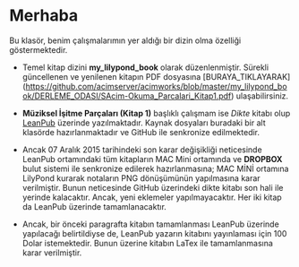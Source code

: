 # Merhaba
Bu klasör, benim çalışmalarımın yer aldığı bir dizin olma özelliği göstermektedir.

* Temel kitap dizini **my_lilypond_book** olarak düzenlenmiştir. Sürekli güncellenen ve yenilenen kitapın PDF dosyasına [BURAYA_TIKLAYARAK] (https://github.com/acimserver/acimworks/blob/master/my_lilypond_book/DERLEME_ODASI/SAcim-Okuma_Parcalari_Kitap1.pdf) ulaşabilirsiniz.

* **Müziksel İşitme Parçaları (Kitap 1)** başlıklı çalışmam ise _Dikte_ kitabı olup [LeanPub](http://www.leanpub.com) üzerinde yazılmaktadır. Kaynak dosyaları buradaki bir alt klasörde hazırlanmaktadır ve GitHub ile senkronize edilmektedir.

* Ancak 07 Aralık 2015 tarihindeki son karar değişikliği neticesinde LeanPub ortamındaki tüm kitapların MAC Mini ortamında ve **DROPBOX** bulut sistemi ile senkronize edilerek hazırlanmasına; MAC MİNİ ortamına LilyPond kurarak notaların PNG dönüşümünün yapılmasına karar verilmiştir. Bunun neticesinde GitHub üzerindeki dikte kitabı son hali ile yerinde kalacaktır. Ancak, yeni eklemeler yapılmayacaktır. Her iki kitap da LeanPub üzerinde tamamlanacaktır.

* Ancak, bir önceki paragrafta kitabın tamamlanması LeanPub üzerinde yapılacağı belirtildiyse de, LeanPub yazarın kitabını yayınlaması için 100 Dolar istemektedir. Bunun üzerine kitabın LaTex ile tamamlanmasına karar verilmiştir.
